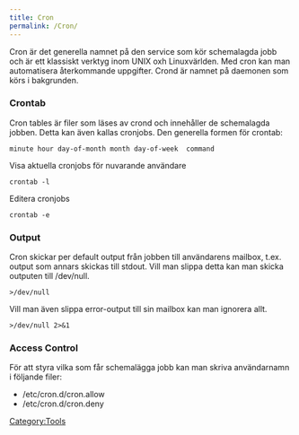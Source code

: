```yaml
---
title: Cron
permalink: /Cron/
---
```


Cron är det generella namnet på den service som kör schemalagda jobb och
är ett klassiskt verktyg inom UNIX oxh Linuxvärlden. Med cron kan man
automatisera återkommande uppgifter. Crond är namnet på daemonen som
körs i bakgrunden.

### Crontab

Cron tables är filer som läses av crond och innehåller de schemalagda
jobben. Detta kan även kallas cronjobs. Den generella formen för
crontab:

`minute hour day-of-month month day-of-week  command`

Visa aktuella cronjobs för nuvarande användare

`crontab -l`

Editera cronjobs

`crontab -e`

### Output

Cron skickar per default output från jobben till användarens mailbox,
t.ex. output som annars skickas till stdout. Vill man slippa detta kan
man skicka outputen till /dev/null.

`>/dev/null`

Vill man även slippa error-output till sin mailbox kan man ignorera
allt.

`>/dev/null 2>&1`

### Access Control

För att styra vilka som får schemalägga jobb kan man skriva användarnamn
i följande filer:

-   /etc/cron.d/cron.allow
-   /etc/cron.d/cron.deny

[Category:Tools](/Category:Tools "wikilink")